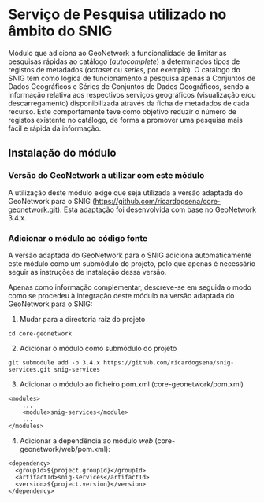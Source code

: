 # Serviço de Pesquisa utilizado no âmbito do SNIG

Módulo que adiciona ao GeoNetwork a funcionalidade de limitar as pesquisas rápidas ao catálogo (*autocomplete*) a determinados tipos de registos de metadados (*dataset* ou *series*, por exemplo). O catálogo do SNIG tem como lógica de funcionamento a pesquisa apenas a Conjuntos de Dados Geográficos e Séries de Conjuntos de Dados Geográficos, sendo a informação relativa aos respectivos serviços geográficos (visualização e/ou descarregamento) disponibilizada através da ficha de metadados de cada recurso. Este comportamente teve como objetivo reduzir o número de registos existente no catálogo, de forma a promover uma pesquisa mais fácil e rápida da informação. 

## Instalação do módulo

### Versão do GeoNetwork a utilizar com este módulo

A utilização deste módulo exige que seja utilizada a versão adaptada do GeoNetwork para o SNIG (https://github.com/ricardogsena/core-geonetwork.git). Esta adaptação foi desenvolvida com base no GeoNetwork 3.4.x.

### Adicionar o módulo ao código fonte

A versão adaptada do GeoNetwork para o SNIG adiciona automaticamente este módulo como um submódulo do projeto, pelo que apenas é necessário seguir as instruções de instalação dessa versão.

Apenas como informação complementar, descreve-se em seguida o modo como se procedeu à integração deste módulo na versão adaptada do GeoNetwork para o SNIG:

1. Mudar para a directoria raiz do projeto
```
cd core-geonetwork
```
2. Adicionar o módulo como submódulo do projeto 
```
git submodule add -b 3.4.x https://github.com/ricardogsena/snig-services.git snig-services
```
3. Adicionar o módulo ao ficheiro pom.xml (core-geonetwork/pom.xml)
```
<modules>
    ...
    <module>snig-services</module>
    ...
</modules>
```
4. Adicionar a dependência ao módulo *web* (core-geonetwork/web/pom.xml):
```
<dependency>
  <groupId>${project.groupId}</groupId>
  <artifactId>snig-services</artifactId>
  <version>${project.version}</version>
</dependency>
```
